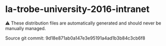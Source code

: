 # la-trobe-university-2016-intranet

:warning: These distribution files are automatically generated and should never be manually managed.

Source git commit: 9d18e871ab0a147e3e95191a4ad1b3b84c3cb6f8
